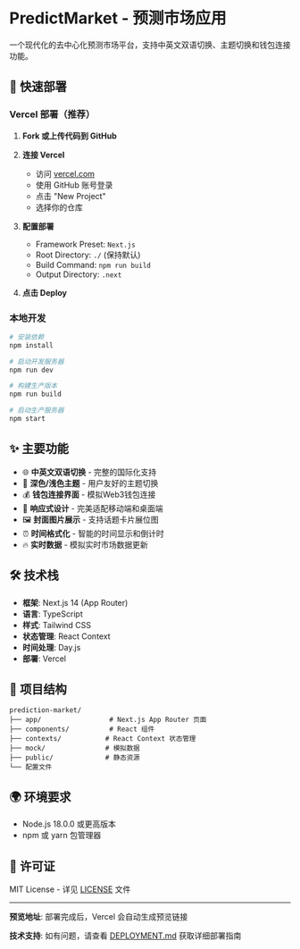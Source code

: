 # PredictMarket - 预测市场应用

一个现代化的去中心化预测市场平台，支持中英文双语切换、主题切换和钱包连接功能。

## 🚀 快速部署

### Vercel 部署（推荐）

1. **Fork 或上传代码到 GitHub**
2. **连接 Vercel**
   - 访问 [vercel.com](https://vercel.com)
   - 使用 GitHub 账号登录
   - 点击 "New Project"
   - 选择你的仓库

3. **配置部署**
   - Framework Preset: `Next.js`
   - Root Directory: `./` (保持默认)
   - Build Command: `npm run build`
   - Output Directory: `.next`

4. **点击 Deploy**

### 本地开发

```bash
# 安装依赖
npm install

# 启动开发服务器
npm run dev

# 构建生产版本
npm run build

# 启动生产服务器
npm start
```

## ✨ 主要功能

- 🌐 **中英文双语切换** - 完整的国际化支持
- 🎨 **深色/浅色主题** - 用户友好的主题切换
- 💰 **钱包连接界面** - 模拟Web3钱包连接
- 📱 **响应式设计** - 完美适配移动端和桌面端
- 🖼️ **封面图片展示** - 支持话题卡片展位图
- ⏰ **时间格式化** - 智能的时间显示和倒计时
- 🔥 **实时数据** - 模拟实时市场数据更新

## 🛠️ 技术栈

- **框架**: Next.js 14 (App Router)
- **语言**: TypeScript
- **样式**: Tailwind CSS
- **状态管理**: React Context
- **时间处理**: Day.js
- **部署**: Vercel

## 📁 项目结构

```
prediction-market/
├── app/                 # Next.js App Router 页面
├── components/          # React 组件
├── contexts/           # React Context 状态管理
├── mock/               # 模拟数据
├── public/             # 静态资源
└── 配置文件
```

## 🌍 环境要求

- Node.js 18.0.0 或更高版本
- npm 或 yarn 包管理器

## 📝 许可证

MIT License - 详见 [LICENSE](LICENSE) 文件

---

**预览地址**: 部署完成后，Vercel 会自动生成预览链接

**技术支持**: 如有问题，请查看 [DEPLOYMENT.md](DEPLOYMENT.md) 获取详细部署指南